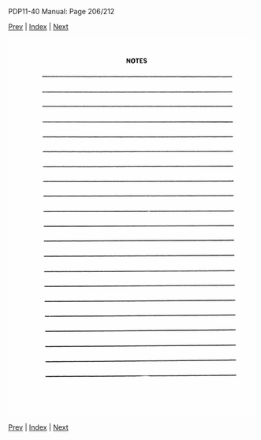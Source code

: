 PDP11-40 Manual: Page 206/212

[Prev](pdp11-40-000205.html) | [Index](index.html) | [Next](pdp11-40-000207.html)

![](pdp11-40-000206.gif)

[Prev](pdp11-40-000205.html) | [Index](index.html) | [Next](pdp11-40-000207.html)

